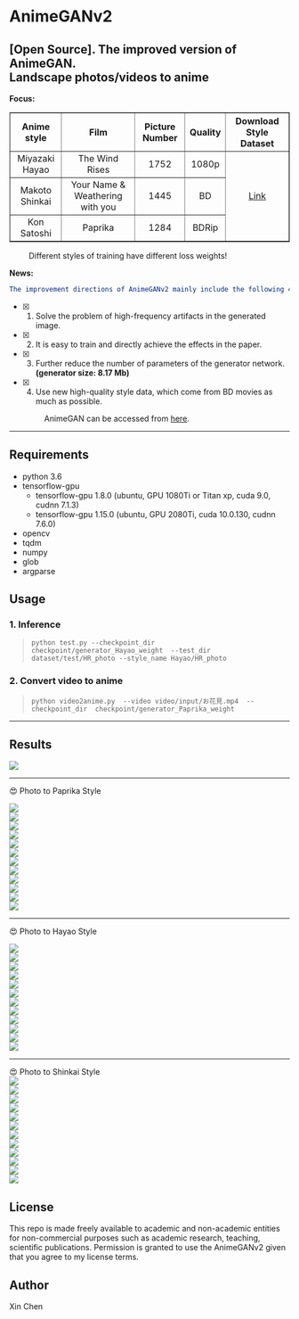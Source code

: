 # AnimeGANv2   

[Open Source]. The improved version of AnimeGAN.  
Landscape photos/videos to anime  
-----  
**Focus:**  
<table border="1px ridge">
	<tr align="center">
	    <th>Anime style</th>
	    <th>Film</th>  
	    <th>Picture Number</th>  
      <th>Quality</th>
      <th>Download Style Dataset</th>
	</tr >
	<tr align="center">
      <td>Miyazaki Hayao</td>
      <td>The Wind Rises</td>
      <td>1752</td>
      <td>1080p</td>
	    <td rowspan="3"><a href="https://github.com/TachibanaYoshino/AnimeGANv2/releases/tag/1.0">Link</a></td>
	</tr>
	<tr align="center">
	    <td>Makoto Shinkai</td>  
	    <td>Your Name & Weathering with you</td>
      <td>1445</td>
      <td>BD</td>
	</tr>
	<tr align="center">
	    <td>Kon Satoshi</td>
	    <td>Paprika</td>
      <td>1284</td>
      <td>BDRip</td>
	</tr>
</table>  
  
  
  &ensp;&ensp;&ensp;&ensp;&ensp;Different styles of training have different loss weights!
  
**News:**    
```yaml
The improvement directions of AnimeGANv2 mainly include the following 4 points:  
```  
- [x] 1. Solve the problem of high-frequency artifacts in the generated image.  
- [x] 2. It is easy to train and directly achieve the effects in the paper.  
- [x] 3. Further reduce the number of parameters of the generator network. **(generator size: 8.17 Mb)**  
- [x] 4. Use new high-quality style data, which come from BD movies as much as possible.  
   
   &ensp;&ensp;&ensp;&ensp;&ensp;  AnimeGAN can be accessed from [here](https://github.com/TachibanaYoshino/AnimeGAN).  
___  

## Requirements  
- python 3.6  
- tensorflow-gpu 
   - tensorflow-gpu 1.8.0  (ubuntu, GPU 1080Ti or Titan xp, cuda 9.0, cudnn 7.1.3)  
   - tensorflow-gpu 1.15.0 (ubuntu, GPU 2080Ti, cuda 10.0.130, cudnn 7.6.0)  
- opencv  
- tqdm  
- numpy  
- glob  
- argparse  
  
## Usage  

### 1. Inference      
  > `python test.py --checkpoint_dir  checkpoint/generator_Hayao_weight  --test_dir dataset/test/HR_photo --style_name Hayao/HR_photo`  
  
### 2. Convert video to anime   
  > `python video2anime.py  --video video/input/お花見.mp4  --checkpoint_dir  checkpoint/generator_Paprika_weight`  
    
____  
## Results  
![](https://github.com/TachibanaYoshino/AnimeGANv2/blob/master/AnimeGANv2.png)   
     
____ 
:heart_eyes:  Photo  to  Paprika  Style  
  
![](https://github.com/TachibanaYoshino/AnimeGANv2/blob/master/results/Paprika/concat/37.png)   
![](https://github.com/TachibanaYoshino/AnimeGANv2/blob/master/results/Paprika/concat/38.png)     
![](https://github.com/TachibanaYoshino/AnimeGANv2/blob/master/results/Paprika/concat/6.png)  
![](https://github.com/TachibanaYoshino/AnimeGANv2/blob/master/results/Paprika/concat/7.png)  
![](https://github.com/TachibanaYoshino/AnimeGANv2/blob/master/results/Paprika/concat/9.png)  
![](https://github.com/TachibanaYoshino/AnimeGANv2/blob/master/results/Paprika/concat/21.png)  
![](https://github.com/TachibanaYoshino/AnimeGANv2/blob/master/results/Paprika/concat/44.png)  
![](https://github.com/TachibanaYoshino/AnimeGANv2/blob/master/results/Paprika/concat/1.png)  
![](https://github.com/TachibanaYoshino/AnimeGANv2/blob/master/results/Paprika/concat/8.png)  
![](https://github.com/TachibanaYoshino/AnimeGANv2/blob/master/results/Paprika/concat/11.png)  
![](https://github.com/TachibanaYoshino/AnimeGANv2/blob/master/results/Paprika/concat/5.png)  
![](https://github.com/TachibanaYoshino/AnimeGANv2/blob/master/results/Paprika/concat/15.png)   
____  
:heart_eyes:  Photo  to  Hayao  Style   
  
![](https://github.com/TachibanaYoshino/AnimeGANv2/blob/master/results/Hayao/concat/34.png)   
![](https://github.com/TachibanaYoshino/AnimeGANv2/blob/master/results/Hayao/concat/10.png)     
![](https://github.com/TachibanaYoshino/AnimeGANv2/blob/master/results/Hayao/concat/15.png)  
![](https://github.com/TachibanaYoshino/AnimeGANv2/blob/master/results/Hayao/concat/35.png)  
![](https://github.com/TachibanaYoshino/AnimeGANv2/blob/master/results/Hayao/concat/39.png)  
![](https://github.com/TachibanaYoshino/AnimeGANv2/blob/master/results/Hayao/concat/42.png)  
![](https://github.com/TachibanaYoshino/AnimeGANv2/blob/master/results/Hayao/concat/44.png)  
![](https://github.com/TachibanaYoshino/AnimeGANv2/blob/master/results/Hayao/concat/41.png)  
![](https://github.com/TachibanaYoshino/AnimeGANv2/blob/master/results/Hayao/concat/32.png)  
![](https://github.com/TachibanaYoshino/AnimeGANv2/blob/master/results/Hayao/concat/11.png)  
![](https://github.com/TachibanaYoshino/AnimeGANv2/blob/master/results/Hayao/concat/5.png)  
![](https://github.com/TachibanaYoshino/AnimeGANv2/blob/master/results/Hayao/concat/18.png)    
____  
:heart_eyes:  Photo  to  Shinkai  Style   
![](https://github.com/TachibanaYoshino/AnimeGANv2/blob/master/results/Shinkai/concat/7.png)   
![](https://github.com/TachibanaYoshino/AnimeGANv2/blob/master/results/Shinkai/concat/9.png)     
![](https://github.com/TachibanaYoshino/AnimeGANv2/blob/master/results/Shinkai/concat/11.png)  
![](https://github.com/TachibanaYoshino/AnimeGANv2/blob/master/results/Shinkai/concat/15.png)  
![](https://github.com/TachibanaYoshino/AnimeGANv2/blob/master/results/Shinkai/concat/17.png)  
![](https://github.com/TachibanaYoshino/AnimeGANv2/blob/master/results/Shinkai/concat/22.png)  
![](https://github.com/TachibanaYoshino/AnimeGANv2/blob/master/results/Shinkai/concat/27.png)  
![](https://github.com/TachibanaYoshino/AnimeGANv2/blob/master/results/Shinkai/concat/33.png)  
![](https://github.com/TachibanaYoshino/AnimeGANv2/blob/master/results/Shinkai/concat/32.png)  
![](https://github.com/TachibanaYoshino/AnimeGANv2/blob/master/results/Shinkai/concat/21.png)  
![](https://github.com/TachibanaYoshino/AnimeGANv2/blob/master/results/Shinkai/concat/3.png)  
![](https://github.com/TachibanaYoshino/AnimeGANv2/blob/master/results/Shinkai/concat/26.png)  
  
## License  
This repo is made freely available to academic and non-academic entities for non-commercial purposes such as academic research, teaching, scientific publications. Permission is granted to use the AnimeGANv2 given that you agree to my license terms.
## Author  
Xin Chen
